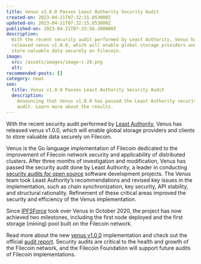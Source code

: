 ```yaml
---
title: Venus v1.0.0 Passes Least Authority Security Audit
created-on: 2023-04-21T07:32:15.053000Z
updated-on: 2023-04-21T07:32:15.053000Z
published-on: 2023-04-21T07:33:56.200000Z
description:
  With the recent security audit performed by Least Authority, Venus has
  released venus v1.0.0, which will enable global storage providers and clients to
  store valuable data securely on Filecoin.
image:
  src: /assets/images/image-c-28.png
  alt:
recommended-posts: []
category: news
seo:
  title: Venus v1.0.0 Passes Least Authority Security Audit
  description:
    Announcing that Venus v1.0.0 has passed the Least Authority security
    audit. Learn more about the results.
---
```


With the recent security audit performed by [Least Authority](https://leastauthority.com/), Venus has released venus v1.0.0, which will enable global storage providers and clients to store valuable data securely on Filecoin.

Venus is the Go language implementation of Filecoin dedicated to the improvement of Filecoin network security and applicability of distributed clusters. After three months of investigation and modification, Venus has passed the security audit done by Least Authority, a leader in conducting [security audits for open source](https://leastauthority.com/security-consulting/) software development projects. The Venus team took Least Authority’s recommendations and revised key issues in the implementation, such as chain synchronization, key security, API stability, and structural rationality. Refinement of these critical areas improved the security and efficiency of the Venus implementation.

Since [IPFSForce](https://ipfser.org/) took over Venus in October 2020, the project has now achieved two milestones, including the first node deployed and the first storage (mining) pool built on the Filecoin network.

Read more about the new [venus v1.0.0](https://ipfsforce-1751.medium.com/venus-v1-0-is-here-security-audit-for-venus-has-done-f6b8a3dbff4a) implementation and check out the official [audit report](https://leastauthority.com/blog/audits/audit-of-venus-for-filecoin-foundation/). Security audits are critical to the health and growth of the Filecoin network, and the Filecoin Foundation will support future audits of Filecoin implementations.
